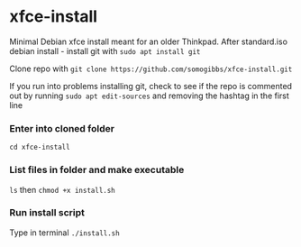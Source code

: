 # xfce-install
Minimal Debian xfce install meant for an older Thinkpad.
After standard.iso debian install - install git with `sudo apt install git` 

Clone repo with `git clone https://github.com/somogibbs/xfce-install.git`  

If you run into problems installing git, check to see if the repo is commented out 
by running `sudo apt edit-sources` and removing the hashtag in the first line

### Enter into cloned folder 
`cd xfce-install`

### List files in folder and make executable 
`ls` then `chmod +x install.sh` 

### Run install script
Type in terminal `./install.sh`
